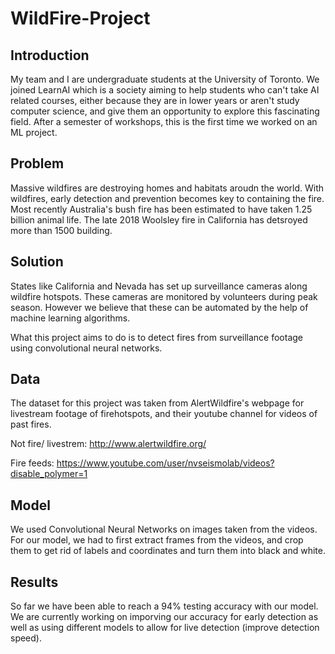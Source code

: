 # WildFire-Project

## Introduction
My team and I are undergraduate students at the University of Toronto. We joined LearnAI which is a society aiming to help students who can't take AI related courses, either because they are in lower years or aren't study computer science, and give them an opportunity to explore this fascinating field. After a semester of workshops, this is the first time we worked on an ML project.

## Problem
Massive wildfires are destroying homes and habitats aroudn the world. With wildfires, early detection and prevention becomes key to containing the fire.
Most recently Australia's bush fire has been estimated to have taken 1.25 billion animal life. The late 2018 Woolsley fire in California has detsroyed more than 1500 building.

## Solution
States like California and Nevada has set up surveillance cameras along wildfire hotspots. These cameras are monitored by volunteers during peak season. However we believe that these can be automated by the help of machine learning algorithms.

What this project aims to do is to detect fires from surveillance footage using convolutional neural networks. 

## Data
The dataset for this project was taken from AlertWildfire's webpage for livestream footage of firehotspots, and their youtube channel for videos of past fires.

Not fire/ livestrem: http://www.alertwildfire.org/

Fire feeds: https://www.youtube.com/user/nvseismolab/videos?disable_polymer=1

## Model
We used Convolutional Neural Networks on images taken from the videos. For our model, we had to first extract frames from the videos, and crop them to get rid of labels and coordinates and turn them into black and white. 

## Results
So far we have been able to reach a 94% testing accuracy with our model. We are currently working on imporving our accuracy for early detection as well as using different models to allow for live detection (improve detection speed). 
